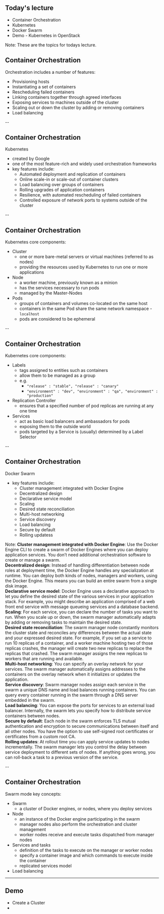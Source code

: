 <!-- Start -->
## Today's lecture
* Container Orchestration
* Kubernetes
* Docker Swarm
* Demo - Kubernetes in OpenStack

Note:
These are the topics for todays lecture.




## Container Orchestration
Orchestration includes a number of features:
* Provisioning hosts
* Instantiating a set of containers
* Rescheduling failed containers
* Linking containers together through agreed interfaces
* Exposing services to machines outside of the cluster
* Scaling out or down the cluster by adding or removing containers
* Load balancing


--
## Container Orchestration
Kubernetes
* created by Google 
* one of the most feature-rich and widely used orchestration frameworks
* key features include:
  - Automated deployment and replication of containers
  - Online scale-in or scale-out of container clusters
  - Load balancing over groups of containers
  - Rolling upgrades of application containers
  - Resilience, with automated rescheduling of failed containers
  - Controlled exposure of network ports to systems outside of the cluster


--
## Container Orchestration
Kubernetes core components:

* Cluster 
  - one or more bare-metal servers or virtual machines (referred to as nodes)
  - providing the resources used by Kubernetes to run one or more applications
* Node
  - a worker machine, previously known as a minion
  - has the services necessary to run pods
  - managed by the Master-Nodes
* Pods 
  - groups of containers and volumes co-located on the same host
  - containers in the same Pod share the same network namespace - `localhost`
  - pods are considered to be ephemeral


--
## Container Orchestration
Kubernetes core components:
* Labels 
  - tags assigned to entities such as containers
  - allow them to be managed as a group
  - e.g.
    - `"release" : "stable", "release" : "canary"`
    - `"environment" : "dev", "environment" : "qa", "environment" : "production"`
* Replication Controller
  - ensures that a specified number of pod replicas are running at any one time
* Services
  - act as basic load balancers and ambassadors for pods
  - exposing them to the outside world
  - pods targeted by a Service is (usually) determined by a Label Selector 


--
## Container Orchestration
Docker Swarm
* key features include:
  - Cluster management integrated with Docker Engine
  - Decentralized design
  - Declarative service model
  - Scaling
  - Desired state reconciliation
  - Multi-host networking
  - Service discovery
  - Load balancing
  - Secure by default
  - Rolling updatess

Note:
**Cluster management integrated with Docker Engine**: Use the Docker Engine CLI to create a swarm of Docker Engines where you can deploy application services. You don’t need additional orchestration software to create or manage a swarm.<br/>
**Decentralized design**: Instead of handling differentiation between node roles at deployment time, the Docker Engine handles any specialization at runtime. You can deploy both kinds of nodes, managers and workers, using the Docker Engine. This means you can build an entire swarm from a single disk image.<br/>
**Declarative service model**: Docker Engine uses a declarative approach to let you define the desired state of the various services in your application stack. For example, you might describe an application comprised of a web front end service with message queueing services and a database backend.<br/>
**Scaling**: For each service, you can declare the number of tasks you want to run. When you scale up or down, the swarm manager automatically adapts by adding or removing tasks to maintain the desired state.<br/>
**Desired state reconciliation**: The swarm manager node constantly monitors the cluster state and reconciles any differences between the actual state and your expressed desired state. For example, if you set up a service to run 10 replicas of a container, and a worker machine hosting two of those replicas crashes, the manager will create two new replicas to replace the replicas that crashed. The swarm manager assigns the new replicas to workers that are running and available.<br/>
**Multi-host networking**: You can specify an overlay network for your services. The swarm manager automatically assigns addresses to the containers on the overlay network when it initializes or updates the application.<br/>
**Service discovery**: Swarm manager nodes assign each service in the swarm a unique DNS name and load balances running containers. You can query every container running in the swarm through a DNS server embedded in the swarm.<br/>
**Load balancing**: You can expose the ports for services to an external load balancer. Internally, the swarm lets you specify how to distribute service containers between nodes.<br/>
**Secure by default**: Each node in the swarm enforces TLS mutual authentication and encryption to secure communications between itself and all other nodes. You have the option to use self-signed root certificates or certificates from a custom root CA.<br/>
**Rolling updates**: At rollout time you can apply service updates to nodes incrementally. The swarm manager lets you control the delay between service deployment to different sets of nodes. If anything goes wrong, you can roll-back a task to a previous version of the service.<br/>


--
## Container Orchestration
Swarm mode key concepts:
* Swarm
  - a cluster of Docker engines, or nodes, where you deploy services
* Node
  - an instance of the Docker engine participating in the swarm
  - manager nodes also perform the orchestration and cluster management
  - worker nodes receive and execute tasks dispatched from manager nodes
* Services and tasks
  - definition of the tasks to execute on the manager or worker nodes
  - specify a container image and which commands to execute inside the container
  - replicated services model
* Load balancing


---
## Demo
* Create a Cluster
* 